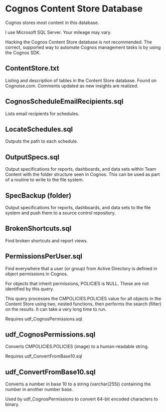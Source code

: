 # Cognos Content Store Database
Cognos stores most content in this database.

I use Microsoft SQL Server.  Your mileage may vary.

Hacking the Cognos Content Store database is not recommended.  The correct, supported way to automate Cognos management tasks is by using the Cognos SDK.

## ContentStore.txt ##

Listing and description of tables in the Content Store database.  Found on Cognoise.com.  Comments updated as new insights are realized.
  
## CognosScheduleEmailRecipients.sql ##

Lists email recipients for schedules.
  
## LocateSchedules.sql ##

Outputs the path to each schedule.
  
## OutputSpecs.sql ##

Output specifications for reports, dashboards, and data sets within Team Content with the folder structure seen in Cognos.  This can be used as part of a routine to write to the file system.
  
## SpecBackup (folder) ##

Output specifications for reports, dashboards, and data sets to the file system and push them to a source control repository.

## BrokenShortcuts.sql ##

Find broken shortcuts and report views.


## PermissionsPerUser.sql ##

Find everywhere that a user (or group) from Active Directory is defined in object permissions in Cognos.

For objects that inherit permissions, POLICIES is NULL.  These are not identified by this query.

This query processes the CMPOLICIES.POLICIES value for all objects in the Content Store using two, nested functions, then performs the search (filter) on the results.  It can take a very long time to run.

Requires udf_CognosPermissions.sql.

## udf_CognosPermissions.sql ##

Converts CMPOLICIES.POLICIES (image) to a human-readable string.

Requires udf_ConvertFromBase10.sql

## udf_ConvertFromBase10.sql ##

Converts a number in base 10 to a string (varchar(255)) containing the number in another number base.

Used by udf_CognosPermissions to convert 64-bit encoded characters to binary.